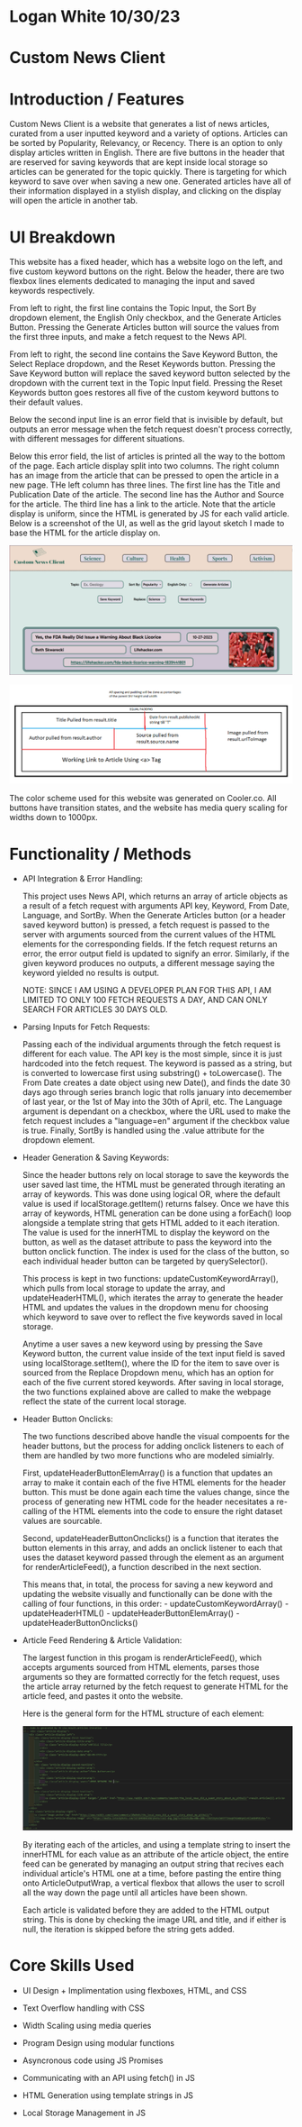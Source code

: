# Logan White 10/30/23

# Custom News Client 

# Introduction / Features

Custom News Client is a website that generates a list of news articles, curated from a user inputted keyword and a variety of options. Articles can be sorted by Popularity, Relevancy, or Recency. There is an option to only display articles written in English. There are five buttons in the header that are reserved for saving keywords that are kept inside local storage so articles can be generated for the topic quickly. There is targeting for which keyword to save over when saving a new one. Generated articles have all of their information displayed in a stylish display, and clicking on the display will open the article in another tab.

# UI Breakdown

This website has a fixed header, which has a website logo on the left, and five custom keyword buttons on the right. Below the header, there are two flexbox lines elements dedicated to managing the input and saved keywords respectively. 

From left to right, the first line contains the Topic Input, the Sort By dropdown element, the English Only checkbox, and the Generate Articles Button. Pressing the Generate Articles button will source the values from the first three inputs, and make a fetch request to the News API. 

From left to right, the second line contains the Save Keyword Button, the Select Replace dropdown, and the Reset Keywords button. Pressing the Save Keyword button will replace the saved keyword button selected by the dropdown with the current text in the Topic Input field. Pressing the Reset Keywords button goes restores all five of the custom keyword buttons to their default values.

Below the second input line is an error field that is invisible by default, but outputs an error message when the fetch request doesn't process correctly, with different messages for different situations.

Below this error field, the list of articles is printed all the way to the bottom of the page. Each article display split into two columns. The right column has an image from the article that can be pressed to open the article in a new page. THe left column has three lines. The first line has the Title and Publication Date of the article. The second line has the Author and Source for the article. The third line has a link to the article. Note that the article display is uniform, since the HTML is generated by JS for each valid article. Below is a screenshot of the UI, as well as the grid layout sketch I made to base the HTML for the article display on.

![Custom News Client UI](./images/CNC-Screenshot.PNG)

![Original Layout Sketch](./images/Article-Grid-Layout-Sketch.png)

The color scheme used for this website was generated on Cooler.co. All buttons have transition states, and the website has media query scaling for widths down to 1000px.

# Functionality / Methods

- API Integration & Error Handling:

    This project uses News API, which returns an array of article objects as a result of a fetch request with arguments API key, Keyword, From Date, Language, and SortBy. When the Generate Articles button (or a header saved keyword button) is pressed, a fetch request is passed to the server with arguments sourced from the current values of the HTML elements for the corresponding fields. If the fetch request returns an error, the error output field is updated to signify an error. Similarly, if the given keyword produces no outputs, a different message saying the keyword yielded no results is output.

    NOTE: SINCE I AM USING A DEVELOPER PLAN FOR THIS API, I AM LIMITED TO ONLY 100 FETCH REQUESTS A DAY, AND CAN ONLY SEARCH FOR ARTICLES 30 DAYS OLD.

- Parsing Inputs for Fetch Requests:

    Passing each of the individual arguments through the fetch request is different for each value. The API key is the most simple, since it is just hardcoded into the fetch request. The keyword is passed as a string, but is converted to lowercase first using substring() + toLowercase(). The From Date creates a date object using new Date(), and finds the date 30 days ago through series branch logic that rolls january into decemember of last year, or the 1st of May into the 30th of April, etc. The Language argument is dependant on a checkbox, where the URL used to make the fetch request includes a "language=en" argument if the checkbox value is true. Finally, SortBy is handled using the .value attribute for the dropdown element.

- Header Generation & Saving Keywords:

    Since the header buttons rely on local storage to save the keywords the user saved last time, the HTML must be generated through iterating an array of keywords. This was done using logical OR, where the default value is used if localStorage.getItem() returns falsey. Once we have this array of keywords, HTML generation can be done using a forEach() loop alongside a template string that gets HTML added to it each iteration. The value is used for the innerHTML to display the keyword on the button, as well as the dataset attribute to pass the keyword into the button onclick function. The index is used for the class of the button, so each individual header button can be targeted by querySelector().

    This process is kept in two functions: updateCustomKeywordArray(), which pulls from local storage to update the array, and updateHeaderHTML(), which iterates the array to generate the header HTML and updates the values in the dropdown menu for choosing which keyword to save over to reflect the five keywords saved in local storage.

    Anytime a user saves a new keyword using by pressing the Save Keyword button, the current value inside of the text input field is saved using localStorage.setItem(), where the ID for the item to save over is sourced from the Replace Dropdown menu, which has an option for each of the five current stored keywords. After saving in local storage, the two functions explained above are called to make the webpage reflect the state of the current local storage.

- Header Button Onclicks:

    The two functions described above handle the visual compoents for the header buttons, but the process for adding onclick listeners to each of them are handled by two more functions who are modeled simialrly. 

    First, updateHeaderButtonElemArray() is a function that updates an array to make it contain each of the five HTML elements for the header button. This must be done again each time the values change, since the process of generating new HTML code for the header necesitates a re-calling of the HTML elements into the code to ensure the right dataset values are sourcable.

    Second, updateHeaderButtonOnclicks() is a function that iterates the button elements in this array, and adds an onclick listener to each that uses the dataset keyword passed through the element as an argument for renderArticleFeed(), a function described in the next section.

    This means that, in total, the process for saving a new keyword and updating the website visually and functionally can be done with the calling of four functions, in this order:
        - updateCustomKeywordArray()
        - updateHeaderHTML()
        - updateHeaderButtonElemArray()
        - updateHeaderButtonOnclicks()

- Article Feed Rendering & Article Validation:

    The largest function in this progam is renderArticleFeed(), which accepts arguments sourced from HTML elements, parses those arguments so they are formatted correctly for the fetch request, uses the article array returned by the fetch request to generate HTML for the article feed, and pastes it onto the website.

    Here is the general form for the HTML structure of each element:

    ![Sample HTML for one article](./images/SampleHTML.PNG)

    By iterating each of the articles, and using a template string to insert the innerHTML for each value as an attribute of the article object, the entire feed can be generated by managing an output string that recives each individual article's HTML one at a time, before pasting the entire thing onto ArticleOutputWrap, a vertical flexbox that allows the user to scroll all the way down the page until all articles have been shown.

    Each article is validated before they are added to the HTML output string. This is done by checking the image URL and title, and if either is null, the iteration is skipped before the string gets added.


# Core Skills Used

- UI Design + Implimentation using flexboxes, HTML, and CSS

- Text Overflow handling with CSS

- Width Scaling using media queries

- Program Design using modular functions

- Asyncronous code using JS Promises

- Communicating with an API using fetch() in JS

- HTML Generation using template strings in JS

- Local Storage Management in JS

